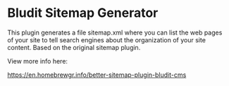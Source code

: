 # Bludit Sitemap Generator
This plugin generates a file sitemap.xml where you can list the web pages of your site to tell search engines about the organization of your site content. Based on the original sitemap plugin.

View more info here:

https://en.homebrewgr.info/better-sitemap-plugin-bludit-cms

